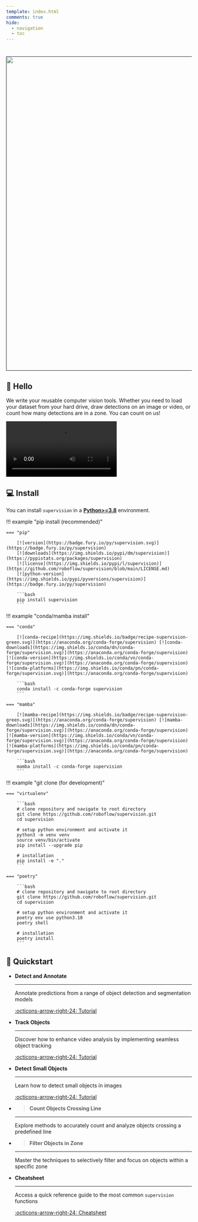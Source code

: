 ```yaml
---
template: index.html
comments: true
hide:
  - navigation
  - toc
---
```


<div class="md-typeset">
  <h1></h1>
</div>

<div align="center" id="logo">
  <a align="center" href="" target="_blank">
      <img width="850"
          src="https://media.roboflow.com/open-source/supervision/rf-supervision-banner.png?updatedAt=1678995927529">
  </a>
</div>

## 👋 Hello

We write your reusable computer vision tools. Whether you need to load your dataset from your hard drive, draw detections on an image or video, or count how many detections are in a zone. You can count on us!

<video controls>
    <source
        src="https://media.roboflow.com/traffic_analysis_result.mp4"
        type="video/mp4"
    >
</video>

## 💻 Install

You can install `supervision` in a
[**Python>=3.8**](https://www.python.org/) environment.

!!! example "pip install (recommended)"

    === "pip"

        [![version](https://badge.fury.io/py/supervision.svg)](https://badge.fury.io/py/supervision)
        [![downloads](https://img.shields.io/pypi/dm/supervision)](https://pypistats.org/packages/supervision)
        [![license](https://img.shields.io/pypi/l/supervision)](https://github.com/roboflow/supervision/blob/main/LICENSE.md)
        [![python-version](https://img.shields.io/pypi/pyversions/supervision)](https://badge.fury.io/py/supervision)

        ```bash
        pip install supervision
        ```

!!! example "conda/mamba install"

    === "conda"

        [![conda-recipe](https://img.shields.io/badge/recipe-supervision-green.svg)](https://anaconda.org/conda-forge/supervision) [![conda-downloads](https://img.shields.io/conda/dn/conda-forge/supervision.svg)](https://anaconda.org/conda-forge/supervision) [![conda-version](https://img.shields.io/conda/vn/conda-forge/supervision.svg)](https://anaconda.org/conda-forge/supervision) [![conda-platforms](https://img.shields.io/conda/pn/conda-forge/supervision.svg)](https://anaconda.org/conda-forge/supervision)

        ```bash
        conda install -c conda-forge supervision
        ```

    === "mamba"

        [![mamba-recipe](https://img.shields.io/badge/recipe-supervision-green.svg)](https://anaconda.org/conda-forge/supervision) [![mamba-downloads](https://img.shields.io/conda/dn/conda-forge/supervision.svg)](https://anaconda.org/conda-forge/supervision) [![mamba-version](https://img.shields.io/conda/vn/conda-forge/supervision.svg)](https://anaconda.org/conda-forge/supervision) [![mamba-platforms](https://img.shields.io/conda/pn/conda-forge/supervision.svg)](https://anaconda.org/conda-forge/supervision)

        ```bash
        mamba install -c conda-forge supervision
        ```

!!! example "git clone (for development)"

    === "virtualenv"

        ```bash
        # clone repository and navigate to root directory
        git clone https://github.com/roboflow/supervision.git
        cd supervision

        # setup python environment and activate it
        python3 -m venv venv
        source venv/bin/activate
        pip install --upgrade pip

        # installation
        pip install -e "."
        ```

    === "poetry"

        ```bash
        # clone repository and navigate to root directory
        git clone https://github.com/roboflow/supervision.git
        cd supervision

        # setup python environment and activate it
        poetry env use python3.10
        poetry shell

        # installation
        poetry install
        ```

## 🚀 Quickstart

<div class="grid cards" markdown>

- **Detect and Annotate**

    ---

    Annotate predictions from a range of object detection and segmentation models

    [:octicons-arrow-right-24: Tutorial](how_to/detect_and_annotate.md)

- **Track Objects**

    ---

    Discover how to enhance video analysis by implementing seamless object tracking

    [:octicons-arrow-right-24: Tutorial](how_to/track_objects.md)

- **Detect Small Objects**

    ---

    Learn how to detect small objects in images

    [:octicons-arrow-right-24: Tutorial](how_to/detect_small_objects.md)

- > **Count Objects Crossing Line**

    ---

    Explore methods to accurately count and analyze objects crossing a predefined line

- > **Filter Objects in Zone**

    ---

    Master the techniques to selectively filter and focus on objects within a specific zone

- **Cheatsheet**

    ---

    Access a quick reference guide to the most common `supervision` functions

    [:octicons-arrow-right-24: Cheatsheet](https://roboflow.github.io/cheatsheet-supervision/)

</div>
